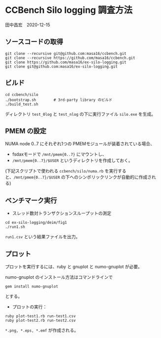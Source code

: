 # CCBench Silo logging 調査方法
田中昌宏　2020-12-15

## ソースコードの取得

```
git clone --recursive git@github.com:masa16/ccbench.git
git clone --recursive https://github.com/masa16/ccbench.git
git clone https://github.com/masa16/ex-silo-logging.git
git clone git@github.com:masa16/ex-silo-logging.git
```

## ビルド

```
cd ccbench/silo
./bootstrap.sh        # 3rd-party library のビルド
./build_test.sh
```

ディレクトリ `test_0log` と `test_nlog` の下に実行ファイル `silo.exe` を生成。

## PMEM の設定

NUMA node 0..7 にそれぞれ1つの PMEMモジュールが装着されている場合、
* fsdaxモードで `/mnt/pmem{0..7}` にマウントし、
* `/mnt/pmem{0..7}/$USER` というディレクトリを作成しておく。

(下記スクリプトで使われる `ccbench/silo/numa.rb` を実行すると、`/mnt/pmem{0..7}/$USER` の下へのシンボリックリンクが自動的に作成される)

## ベンチマーク実行

* スレッド数対トランザクションスループットの測定

```
cd ex-silo-logging/deim/fig1
./run1.sh
```

`run1.csv` という結果ファイルを出力。

## プロット

プロットを実行するには、ruby と gnuplot と numo-gnuplot が必要。

numo-gnuplot のインストール方法はコマンドラインで

```
gem install numo-gnuplot
```

とする。

* プロットの実行：

```
ruby plot-test1.rb run-test1.csv
ruby plot-test2.rb run-test2.csv
```

`*.png, *.eps, *.emf` が作成される。
